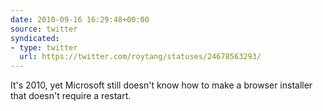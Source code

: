 ```yaml
---
date: 2010-09-16 16:29:48+00:00
source: twitter
syndicated:
- type: twitter
  url: https://twitter.com/roytang/statuses/24678563293/
---
```


It's 2010, yet Microsoft still doesn't know how to make a browser installer that doesn't require a restart.